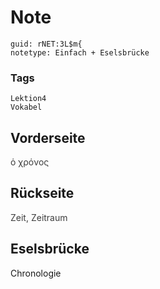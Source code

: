 # Note
```
guid: rNET:3L$m{
notetype: Einfach + Eselsbrücke
```

### Tags
```
Lektion4
Vokabel
```

## Vorderseite
<span style="color: rgb(62, 62, 62);">ὁ χρόνος</span>

## Rückseite
<span style="color: rgb(62, 62, 62);">Zeit, Zeitraum</span>

## Eselsbrücke
Chronologie
